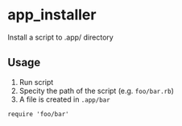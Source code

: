# app_installer
Install a script to .app/ directory

## Usage
1. Run script
2. Specity the path of the script (e.g. `foo/bar.rb`)
3. A file is created in `.app/bar`

```
require 'foo/bar'
```
